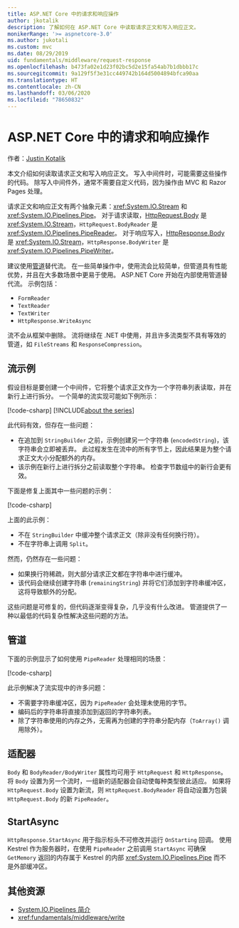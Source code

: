 ```yaml
---
title: ASP.NET Core 中的请求和响应操作
author: jkotalik
description: 了解如何在 ASP.NET Core 中读取请求正文和写入响应正文。
monikerRange: '>= aspnetcore-3.0'
ms.author: jukotali
ms.custom: mvc
ms.date: 08/29/2019
uid: fundamentals/middleware/request-response
ms.openlocfilehash: b473fa02e1d23f02bc5d2e15fa54ab7b1dbbb17c
ms.sourcegitcommit: 9a129f5f3e31cc449742b164d5004894bfca90aa
ms.translationtype: HT
ms.contentlocale: zh-CN
ms.lasthandoff: 03/06/2020
ms.locfileid: "78650832"
---
```

# <a name="request-and-response-operations-in-aspnet-core"></a>ASP.NET Core 中的请求和响应操作

作者：[Justin Kotalik](https://github.com/jkotalik)

本文介绍如何读取请求正文和写入响应正文。 写入中间件时，可能需要这些操作的代码。 除写入中间件外，通常不需要自定义代码，因为操作由 MVC 和 Razor Pages 处理。

请求正文和响应正文有两个抽象元素：<xref:System.IO.Stream> 和 <xref:System.IO.Pipelines.Pipe>。 对于请求读取，[HttpRequest.Body](xref:Microsoft.AspNetCore.Http.HttpRequest.Body) 是 <xref:System.IO.Stream>，`HttpRequest.BodyReader` 是 <xref:System.IO.Pipelines.PipeReader>。 对于响应写入，[HttpResponse.Body](xref:Microsoft.AspNetCore.Http.HttpResponse.Body) 是 <xref:System.IO.Stream>，`HttpResponse.BodyWriter` 是 <xref:System.IO.Pipelines.PipeWriter>。

建议使用[管道](/dotnet/standard/io/pipelines)替代流。 在一些简单操作中，使用流会比较简单，但管道具有性能优势，并且在大多数场景中更易于使用。 ASP.NET Core 开始在内部使用管道替代流。 示例包括：

* `FormReader`
* `TextReader`
* `TextWriter`
* `HttpResponse.WriteAsync`

流不会从框架中删除。 流将继续在 .NET 中使用，并且许多流类型不具有等效的管道，如 `FileStreams` 和 `ResponseCompression`。

## <a name="stream-examples"></a>流示例

假设目标是要创建一个中间件，它将整个请求正文作为一个字符串列表读取，并在新行上进行拆分。 一个简单的流实现可能如下例所示：

[!code-csharp[](request-response/samples/3.x/RequestResponseSample/Startup.cs?name=GetListOfStringsFromStream)]
[!INCLUDE[about the series](~/includes/code-comments-loc.md)]

此代码有效，但存在一些问题：

* 在追加到 `StringBuilder` 之前，示例创建另一个字符串 (`encodedString`)，该字符串会立即被丢弃。 此过程发生在流中的所有字节上，因此结果是为整个请求正文大小分配额外的内存。
* 该示例在新行上进行拆分之前读取整个字符串。 检查字节数组中的新行会更有效。

下面是修复上面其中一些问题的示例：

[!code-csharp[](request-response/samples/3.x/RequestResponseSample/Startup.cs?name=GetListOfStringsFromStreamMoreEfficient)]

上面的此示例：

* 不在 `StringBuilder` 中缓冲整个请求正文（除非没有任何换行符）。
* 不在字符串上调用 `Split`。

然而，仍然存在一些问题：

* 如果换行符稀疏，则大部分请求正文都在字符串中进行缓冲。
* 该代码会继续创建字符串 (`remainingString`) 并将它们添加到字符串缓冲区，这将导致额外的分配。

这些问题是可修复的，但代码逐渐变得复杂，几乎没有什么改进。 管道提供了一种以最低的代码复杂性解决这些问题的方法。

## <a name="pipelines"></a>管道

下面的示例显示了如何使用 `PipeReader` 处理相同的场景：

[!code-csharp[](request-response/samples/3.x/RequestResponseSample/Startup.cs?name=GetListOfStringFromPipe)]

此示例解决了流实现中的许多问题：

* 不需要字符串缓冲区，因为 `PipeReader` 会处理未使用的字节。
* 编码后的字符串将直接添加到返回的字符串列表。
* 除了字符串使用的内存之外，无需再为创建的字符串分配内存（`ToArray()` 调用除外）。

## <a name="adapters"></a>适配器

`Body` 和 `BodyReader/BodyWriter` 属性均可用于 `HttpRequest` 和 `HttpResponse`。 将 `Body` 设置为另一个流时，一组新的适配器会自动使每种类型彼此适应。 如果将 `HttpRequest.Body` 设置为新流，则 `HttpRequest.BodyReader` 将自动设置为包装 `HttpRequest.Body` 的新 `PipeReader`。

## <a name="startasync"></a>StartAsync

`HttpResponse.StartAsync` 用于指示标头不可修改并运行 `OnStarting` 回调。 使用 Kestrel 作为服务器时，在使用 `PipeReader` 之前调用 `StartAsync` 可确保 `GetMemory` 返回的内存属于 Kestrel 的内部 <xref:System.IO.Pipelines.Pipe> 而不是外部缓冲区。

## <a name="additional-resources"></a>其他资源

* [System.IO.Pipelines 简介](https://devblogs.microsoft.com/dotnet/system-io-pipelines-high-performance-io-in-net/)
* <xref:fundamentals/middleware/write>
